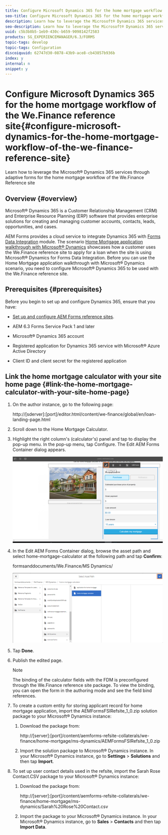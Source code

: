 ```yaml
---
title: Configure Microsoft Dynamics 365 for the home mortgage workflow of the We.Finance reference site
seo-title: Configure Microsoft Dynamics 365 for the home mortgage workflow of the We.Finance reference site
description: Learn how to leverage the Microsoft® Dynamics 365 services through adaptive forms for the home mortgage workflow of the We.Finance Reference site
seo-description: Learn how to leverage the Microsoft® Dynamics 365 services through adaptive forms for the home mortgage workflow of the We.Finance Reference site
uuid: c5b3b8b5-1eb9-430c-b659-9098142f2583
products: SG_EXPERIENCEMANAGER/6.3/FORMS
topic-tags: develop
topic-tags: Configuration
discoiquuid: 62747d30-0878-43b9-ace8-cb43857b936b
index: y
internal: n
snippet: y
---
```


# Configure Microsoft Dynamics 365 for the home mortgage workflow of the We.Finance reference site{#configure-microsoft-dynamics-for-the-home-mortgage-workflow-of-the-we-finance-reference-site}

Learn how to leverage the Microsoft® Dynamics 365 services through adaptive forms for the home mortgage workflow of the We.Finance Reference site

## Overview {#overview}

Microsoft® Dynamics 365 is a Customer Relationship Management (CRM) and Enterprise Resource Planning (ERP) software that provides enterprise solutions for creating and managing customer accounts, contacts, leads, opportunities, and cases.

AEM Forms provides a cloud service to integrate Dynamics 365 with [Forms Data Integration](../../forms/using/data-integration.md) module. The scenario [Home Mortgage application walkthrough with Microsoft® Dynamics](../../forms/using/finance-reference-site-walkthrough.md#main-pars-header-742766648) showcases how a customer uses the We.Finance reference site to apply for a loan when the site is using Microsoft® Dynamics for Forms Data Integration. Before you can use the Home Mortgage application walkthrough with Microsoft® Dynamics scenario, you need to configure Microsoft® Dynamics 365 to be used with the We.Finance reference site.

## Prerequisites {#prerequisites}

Before you begin to set up and configure Dynamics 365, ensure that you have:

* [Set up and configure AEM Forms reference sites](../../forms/using/setup-reference-sites.md).  

* AEM 6.3 Forms Service Pack 1 and later
* Microsoft® Dynamics 365 account
* Registered application for Dynamics 365 service with Microsoft® Azure Active Directory
* Client ID and client secret for the registered application

## Link the home mortgage calculator with your site home page {#link-the-home-mortgage-calculator-with-your-site-home-page}

1. On the author instance, go to the following page:

   http://[sderver]:[port]/editor.html/content/we-finance/global/en/loan-landing-page.html

1. Scroll down to the Home Mortgage Calculator.
1. Highlight the right column's (calculator's) panel and tap to display the pop-up menu. In the pop-up menu, tap Configure. The Edit AEM Forms Container dialog appears.

   ![](assets/calculatorconfigurepanel.png)

1. In the Edit AEM Forms Container dialog, browse the asset path and select home-mortgage-calculator at the following path and tap **Confirm**:

   formsanddocuments/We.Finance/MS Dynamics/ 

   ![](assets/selectassetpath.png)

1. Tap **Done**.
1. Publish the edited page.

   >[!NOTE]
   >
   >The binding of the calculator fields with the FDM is preconfigured through the We.Finance reference site package. To view the binding, you can open the form in the authoring mode and see the field bind references.

1. To create a custom entity for storing applicant record for home mortgage application, import the AEMFormsFSIRefsite_1_0.zip solution package to your Microsoft® Dynamics instance:

    1. Download the package from:

       http://[server]:[port]/content/aemforms-refsite-collaterals/we-finance/home-mortgage/ms-dynamics/AEMFormsFSIRefsite_1_0.zip
    
    1. Import the solution package to Microsoft® Dynamics instance. In your Microsoft® Dynamics instance, go to **Settings** &gt; **Solutions** and then tap **Import**.

1. To set up user contact details used in the refsite, import the Sarah Rose Contact.CSV package to your Microsoft® Dynamics instance:

    1. Download the package from:

       http://[server]:[port]/content/aemforms-refsite-collaterals/we-finance/home-mortgage/ms-dynamics/Sarah%20Rose%20Contact.csv

    1. Import the package to your Microsoft® Dynamics instance. In your Microsoft® Dynamics instance, go to **Sales** &gt; **Contacts** and then tap **Import Data**.


